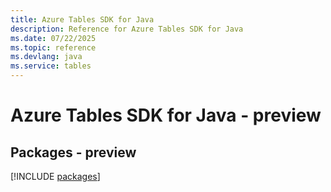 ```yaml
---
title: Azure Tables SDK for Java
description: Reference for Azure Tables SDK for Java
ms.date: 07/22/2025
ms.topic: reference
ms.devlang: java
ms.service: tables
---
```

# Azure Tables SDK for Java - preview
## Packages - preview
[!INCLUDE [packages](tables-index.md)]